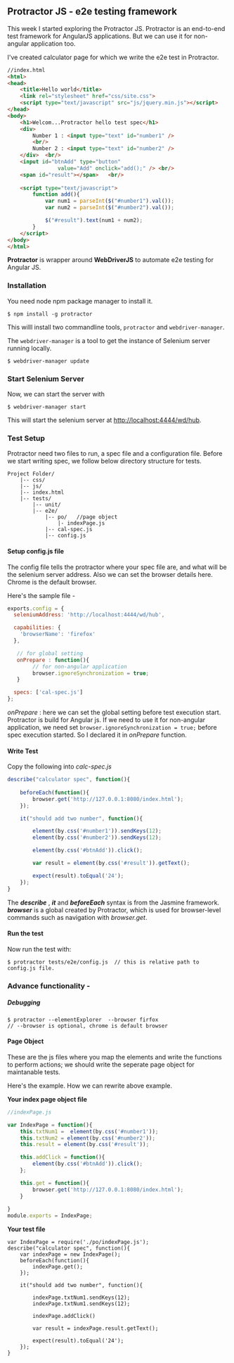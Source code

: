 ## Protractor JS - e2e testing framework

This week I started exploring the Protractor JS. Protractor is an end-to-end test framework for AngularJS applications. But we can use it for non-angular application too.

I've created calculator page for which we write the e2e test in Protractor.
```html 
//index.html
<html>
<head>
	<title>Hello world</title>
	<link rel="stylesheet" href="css/site.css">
	<script type="text/javascript" src="js/jquery.min.js"></script>
</head>
<body>
	<h1>Welcom...Protractor hello test spec</h1>	
	<div>
		Number 1 : <input type="text" id="number1" />
		<br/>
		Number 2 : <input type="text" id="number2" />
	</div>	<br/>	
	<input id="btnAdd" type="button" 
				value="Add" onclick="add();" />	<br/>
	<span id="result"></span>	<br/>
    
	<script type="text/javascript">
		function add(){
			var num1 = parseInt($("#number1").val());
			var num2 = parseInt($("#number2").val());

			$("#result").text(num1 + num2);
		}
	</script>
</body>
</html>
```
**Protractor** is wrapper around **WebDriverJS** to automate e2e testing for Angular JS.

### Installation

You need node npm package manager to install it.

```
$ npm install -g protractor
```

This willl install two commandline tools, `protractor` and `webdriver-manager`.

The `webdriver-manager` is a tool to get the instance of Selenium server running locally.

```
$ webdriver-manager update
```

### Start Selenium Server
Now, we can start the server with

```
$ webdriver-manager start
```

This will start the selenium server at [http://localhost:4444/wd/hub](http://localhost:4444/wd/hub).

### Test Setup
Protractor need two files to run, a spec file and a configuration file.
Before we start writing spec, we follow below directory structure for tests.

```
Project Folder/
	|-- css/
    |-- js/
    |-- index.html
    |-- tests/
    	|-- unit/
    	|-- e2e/
    		|-- po/   //page object
    			|- indexPage.js
        	|-- cal-spec.js
            |-- config.js        	
```

#### Setup config.js file
The config file tells the protractor where your spec file are, and what will be the selenium server address. Also we can set the browser details here. Chrome is the default browser.

Here's the sample file -

```javascript
exports.config = {
  seleniumAddress: 'http://localhost:4444/wd/hub',

  capabilities: {
    'browserName': 'firefox'
  },

   // for global setting
   onPrepare : function(){
   		// for non-angular application
   		browser.ignoreSynchronization = true;   		
   }

  specs: ['cal-spec.js']  
};
```
_onPrepare_  : here we can set the global setting before test execution start. Protractor is build for Angular js. If we need to use it for non-angular application, we need set `browser.ignoreSynchronization = true;` before spec execution started. So I declared it in _onPrepare_ function.


#### Write Test

Copy the following into _calc-spec.js_

```javascript
describe("calculator spec", function(){
	
	beforeEach(function(){
		browser.get('http://127.0.0.1:8080/index.html');
	});

	it("should add two number", function(){

		element(by.css('#number1')).sendKeys(12);
		element(by.css('#number2')).sendKeys(12);

		element(by.css('#btnAdd')).click();

		var result = element(by.css('#result')).getText();

		expect(result).toEqual('24');
	});
}
```
The **_describe_** , **_it_** and **_beforeEach_** syntax is from the Jasmine framework. **_browser_** is a global created by Protractor, which is used for browser-level commands such as navigation with _browser.get_.

#### Run the test

Now run the test with:
```
$ protractor tests/e2e/config.js  // this is relative path to config.js file.
```

### Advance functionality - 

##### Debugging 
```
$ protractor --elementExplorer  --browser firfox 
// --browser is optional, chrome is default browser
```

#### Page Object
These are the js files where you map the elements and write the functions to perform actions; we should write the seperate page object for maintanable tests.

Here's the example. How we can rewrite above example.

**Your index page object file**
```javascript
//indexPage.js 

var IndexPage = function(){
	this.txtNum1 =  element(by.css('#number1'));
	this.txtNum2 = element(by.css('#number2'));
	this.result = element(by.css('#result'));

	this.addClick = function(){
		element(by.css('#btnAdd')).click();
	};

	this.get = function(){
		browser.get('http://127.0.0.1:8080/index.html');
	}
	
}
module.exports = IndexPage;

```
**Your test file**
```
var IndexPage = require('./po/indexPage.js');
describe("calculator spec", function(){
	var indexPage = new IndexPage();	
	beforeEach(function(){
		indexPage.get();
	});

	it("should add two number", function(){

		indexPage.txtNum1.sendKeys(12);
		indexPage.txtNum1.sendKeys(12);

		indexPage.addClick()

		var result = indexPage.result.getText();

		expect(result).toEqual('24');
	});
}

```